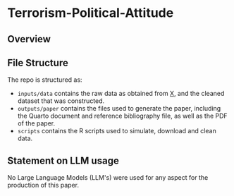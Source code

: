 # Terrorism-Political-Attitude


## Overview



## File Structure

The repo is structured as:

-   `inputs/data` contains the raw data as obtained from [X](https://doi.org/10.7910/DVN/K4L5YI), and the cleaned dataset that was constructed.
-   `outputs/paper` contains the files used to generate the paper, including the Quarto document and reference bibliography file, as well as the PDF of the paper. 
-   `scripts` contains the R scripts used to simulate, download and clean data.


## Statement on LLM usage

No Large Language Models (LLM's) were used for any aspect for the production of this paper.

